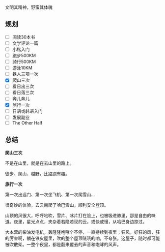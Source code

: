 文明其精神，野蛮其体魄

## 规划

- [ ] 阅读30本书
- [ ] 文学评论一篇
- [ ] 小楷入门
- [ ] 跑步500KM
- [ ] 骑行500KM
- [ ] 游泳10KM
- [ ] 铁人三项一次
- [x] 爬山三次
- [ ] 看日出三次
- [ ] 看日落三次
- [ ] 奔儿奔儿
- [x] 旅行一次
- [ ] 日语或韩语入门
- [ ] 发展副业
- [ ] The Other Half

## 总结

**爬山三次**

不是在山里，就是在去山里的路上。

徒步、爬山、越野，比路跑有趣。

**旅行一次**

第一次出远门、第一次坐飞机、第一次爬雪山...

很奇妙的体验，去云南爬了哈巴雪山，顺利安全登顶。

山顶的风很大，呼呼地吹，雪片、冰片打在脸上，也被吸进肺里，那是自由的味道。夜里，星光点点，夹杂着若隐若现的云，或快或慢，从哈巴身边掠过。

大本营的柴油发电机，轰隆隆咆哮个不停，一直持续到夜里；狂风，好狂的风，狂的厉害啊，躺在铁皮屋里，吹的整个屋顶咣咣的响，不夸张，这屋子，随时都可能被吹散架。一整个夜里，都是翻来覆去的声音和咆哮的风声。
